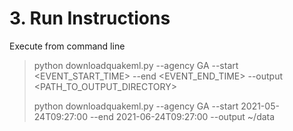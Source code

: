 # 3. Run Instructions
Execute from command line
>
> python downloadquakeml.py --agency GA --start <EVENT_START_TIME> --end <EVENT_END_TIME> --output <PATH_TO_OUTPUT_DIRECTORY>
>
> python downloadquakeml.py --agency GA --start 2021-05-24T09:27:00 --end 2021-06-24T09:27:00 --output ~/data 


